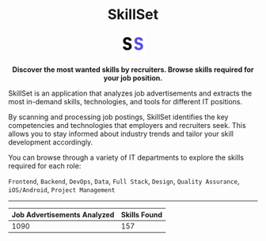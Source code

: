 <h1 align="center">SkillSet</h1>

<div align="center">
    <img src="./public/assets/icons/favicon.svg" width="10%" />
</div>

<p align="center"><b>Discover the most wanted skills by recruiters. Browse skills required for your job position.</b></p>

SkillSet is an application that analyzes job advertisements and extracts the most in-demand skills, technologies, and tools for different IT positions.

By scanning and processing job postings, SkillSet identifies the key competencies and technologies that employers and recruiters seek. This allows you to stay informed about industry trends and tailor your skill development accordingly.

You can browse through a variety of IT departments to explore the skills required for each role:

`Frontend`, `Backend`, `DevOps`, `Data`, `Full Stack`, `Design`, `Quality Assurance`, `iOS/Android`, `Project Management`

<hr />

<div align="center">

| **Job Advertisements Analyzed** | **Skills Found**  |
|---------------------------------|-------------------|
| 1090                            | 157              |

</div>